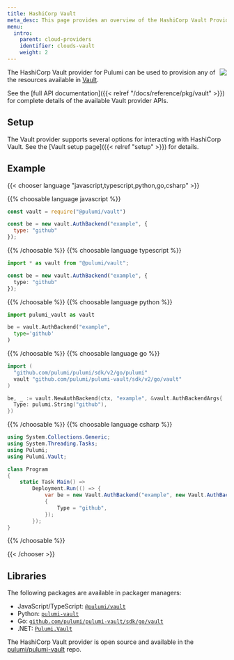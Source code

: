 ```yaml
---
title: HashiCorp Vault
meta_desc: This page provides an overview of the HashiCorp Vault Provider for Pulumi.
menu:
  intro:
    parent: cloud-providers
    identifier: clouds-vault
    weight: 2
---
```


<img src="/logos/tech/vault.png" align="right" class="h-16 px-8 pb-4">

The HashiCorp Vault provider for Pulumi can be used to provision any of the resources available in [Vault](https://www.vaultproject.io/).

See the [full API documentation]({{< relref "/docs/reference/pkg/vault" >}}) for complete details of the available Vault provider APIs.

## Setup

The Vault provider supports several options for interacting with HashiCorp Vault.  See the [Vault setup page]({{< relref "setup" >}}) for details.

## Example

{{< chooser language "javascript,typescript,python,go,csharp" >}}

{{% choosable language javascript %}}

```javascript
const vault = require("@pulumi/vault")

const be = new vault.AuthBackend("example", {
  type: "github"
});
```

{{% /choosable %}}
{{% choosable language typescript %}}

```typescript
import * as vault from "@pulumi/vault";

const be = new vault.AuthBackend("example", {
  type: "github"
});
```

{{% /choosable %}}
{{% choosable language python %}}

```python
import pulumi_vault as vault

be = vault.AuthBackend("example",
  type='github'
)
```

{{% /choosable %}}
{{% choosable language go %}}

```go
import (
  "github.com/pulumi/pulumi/sdk/v2/go/pulumi"
  vault "github.com/pulumi/pulumi-vault/sdk/v2/go/vault"
)

be, _ := vault.NewAuthBackend(ctx, "example", &vault.AuthBackendArgs{
  Type: pulumi.String("github"),
})
```

{{% /choosable %}}
{{% choosable language csharp %}}

```csharp
using System.Collections.Generic;
using System.Threading.Tasks;
using Pulumi;
using Pulumi.Vault;

class Program
{
    static Task Main() =>
        Deployment.Run(() => {
            var be = new Vault.AuthBackend("example", new Vault.AuthBackendArgs
            {
                Type = "github",
            });
        });
}
```

{{% /choosable %}}

{{< /chooser >}}

## Libraries

The following packages are available in packager managers:

* JavaScript/TypeScript: [`@pulumi/vault`](https://www.npmjs.com/package/@pulumi/vault)
* Python: [`pulumi-vault`](https://pypi.org/project/pulumi-vault/)
* Go: [`github.com/pulumi/pulumi-vault/sdk/go/vault`](https://github.com/pulumi/pulumi-vault)
* .NET: [`Pulumi.Vault`](https://www.nuget.org/packages/Pulumi.Vault)

The HashiCorp Vault provider is open source and available in the [pulumi/pulumi-vault](https://github.com/pulumi/pulumi-vault) repo.
